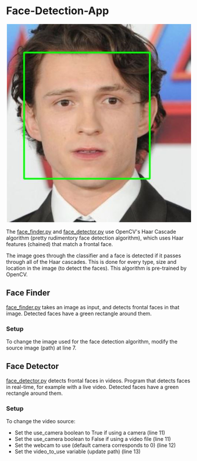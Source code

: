 # Face-Detection-App

<p align="center">
  <img src="images/face_finder.JPG">
</p>

The [face_finder.py](https://github.com/z1chh/Face-Detection-App/blob/master/face_finder.py) and [face_detector.py](https://github.com/z1chh/Face-Detection-App/blob/master/face_detector.py) use OpenCV's Haar Cascade algorithm (pretty rudimentory face detection algorithm), which uses Haar features (chained) that match a frontal face.

The image goes through the classifier and a face is detected if it passes through all of the Haar cascades. This is done for every type, size and location in the image (to detect the faces). This algorithm is pre-trained by OpenCV.

## Face Finder

[face_finder.py](https://github.com/z1chh/Face-Detection-App/blob/master/face_finder.py) takes an image as input, and detects frontal faces in that image.
Detected faces have a green rectangle around them.

### Setup

To change the image used for the face detection algorithm, modify the source image (path) at line 7.

## Face Detector

[face_detector.py](https://github.com/z1chh/Face-Detection-App/blob/master/face_detector.py) detects frontal faces in videos.
Program that detects faces in real-time, for example with a live video.
Detected faces have a green rectangle around them.

### Setup

To change the video source:

- Set the use_camera boolean to True if using a camera (line 11)
- Set the use_camera boolean to False if using a video file (line 11)
- Set the webcam to use (default camera corresponds to 0) (line 12)
- Set the video_to_use variable (update path) (line 13)
